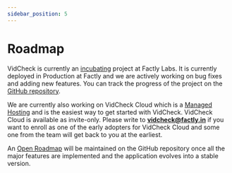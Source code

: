 ```yaml
---
sidebar_position: 5
---
```


# Roadmap

VidCheck is currently an [incubating](/docs/ecosystem/projects#maturity-levels) project at Factly Labs. It is currently deployed in Production at Factly and we are actively working on bug fixes and adding new features. You can track the progress of the project on the [GitHub repository](https://github.com/factly/vidcheck).

We are currently also working on VidCheck Cloud which is a [Managed Hosting](/docs/introduction/managed-hosting) and is the easiest way to get started with VidCheck. VidCheck Cloud is available as invite-only. Please write to **vidcheck@factly.in** if you want to enroll as one of the early adopters for VidCheck Cloud and some one from the team will get back to you at the earliest.

An [Open Roadmap](https://github.com/factly/vidcheck/projects) will be maintained on the GitHub repository once all the major features are implemented and the application evolves into a stable version.


